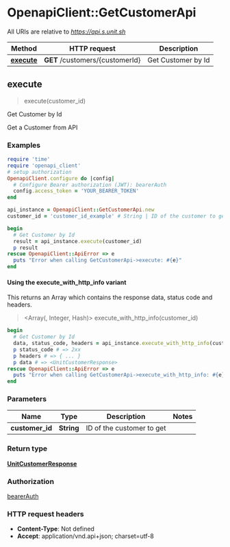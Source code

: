 # OpenapiClient::GetCustomerApi

All URIs are relative to *https://api.s.unit.sh*

| Method | HTTP request | Description |
| ------ | ------------ | ----------- |
| [**execute**](GetCustomerApi.md#execute) | **GET** /customers/{customerId} | Get Customer by Id |


## execute

> <UnitCustomerResponse> execute(customer_id)

Get Customer by Id

Get a Customer from API 

### Examples

```ruby
require 'time'
require 'openapi_client'
# setup authorization
OpenapiClient.configure do |config|
  # Configure Bearer authorization (JWT): bearerAuth
  config.access_token = 'YOUR_BEARER_TOKEN'
end

api_instance = OpenapiClient::GetCustomerApi.new
customer_id = 'customer_id_example' # String | ID of the customer to get

begin
  # Get Customer by Id
  result = api_instance.execute(customer_id)
  p result
rescue OpenapiClient::ApiError => e
  puts "Error when calling GetCustomerApi->execute: #{e}"
end
```

#### Using the execute_with_http_info variant

This returns an Array which contains the response data, status code and headers.

> <Array(<UnitCustomerResponse>, Integer, Hash)> execute_with_http_info(customer_id)

```ruby
begin
  # Get Customer by Id
  data, status_code, headers = api_instance.execute_with_http_info(customer_id)
  p status_code # => 2xx
  p headers # => { ... }
  p data # => <UnitCustomerResponse>
rescue OpenapiClient::ApiError => e
  puts "Error when calling GetCustomerApi->execute_with_http_info: #{e}"
end
```

### Parameters

| Name | Type | Description | Notes |
| ---- | ---- | ----------- | ----- |
| **customer_id** | **String** | ID of the customer to get |  |

### Return type

[**UnitCustomerResponse**](UnitCustomerResponse.md)

### Authorization

[bearerAuth](../README.md#bearerAuth)

### HTTP request headers

- **Content-Type**: Not defined
- **Accept**: application/vnd.api+json; charset=utf-8

